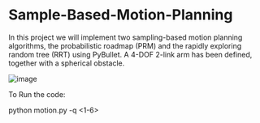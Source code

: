 # Sample-Based-Motion-Planning
In this project we will implement two sampling-based motion planning algorithms, the probabilistic roadmap (PRM) and the rapidly exploring random tree (RRT) using PyBullet. A 4-DOF 2-link arm has been defined, together with a spherical obstacle.

![image](https://github.com/laleth15/Sample-Based-Motion-Planning/assets/63454572/aebbf2dd-343b-4cf0-be9a-53475e0eb2c9)

To Run the code:

python motion.py -q <1-6>
